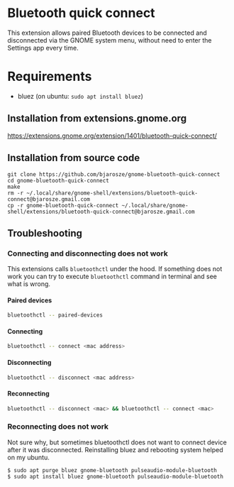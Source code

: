 # Bluetooth quick connect

This extension allows paired Bluetooth devices to be connected and
disconnected via the GNOME system menu, without need to enter the
Settings app every time.

# Requirements

 * bluez (on ubuntu: `sudo apt install bluez`)

## Installation from extensions.gnome.org

https://extensions.gnome.org/extension/1401/bluetooth-quick-connect/

## Installation from source code

```
git clone https://github.com/bjarosze/gnome-bluetooth-quick-connect
cd gnome-bluetooth-quick-connect
make
rm -r ~/.local/share/gnome-shell/extensions/bluetooth-quick-connect@bjarosze.gmail.com
cp -r gnome-bluetooth-quick-connect ~/.local/share/gnome-shell/extensions/bluetooth-quick-connect@bjarosze.gmail.com
```

## Troubleshooting

### Connecting and disconnecting does not work

This extensions calls `bluetoothctl` under the hood. If something does not work 
you can try to execute `bluetoothctl` command in terminal and see what is wrong.

#### Paired devices
```bash
bluetoothctl -- paired-devices
```

#### Connecting
```bash
bluetoothctl -- connect <mac address>
```

#### Disconnecting
```bash
bluetoothctl -- disconnect <mac address>
```

#### Reconnecting
```bash
bluetoothctl -- disconnect <mac> && bluetoothctl -- connect <mac>
```

### Reconnecting does not work

Not sure why, but sometimes bluetoothctl does not want to connect 
device after it was disconnected. Reinstalling bluez and rebooting system helped on my ubuntu.
```
$ sudo apt purge bluez gnome-bluetooth pulseaudio-module-bluetooth
$ sudo apt install bluez gnome-bluetooth pulseaudio-module-bluetooth
```